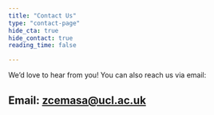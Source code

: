 ```yaml
---
title: "Contact Us"
type: "contact-page"
hide_cta: true
hide_contact: true
reading_time: false

---
```

We’d love to hear from you! You can also reach us via email:

**Email:** [zcemasa@ucl.ac.uk](mailto:zcemasa@ucl.ac.uk)
---
